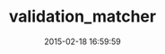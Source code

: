 ---
layout: post
title:  "validation_matcher"
repo:   "BM5k/validation_matcher"
date:   2015-02-18 16:59:59
gemurl: 
---